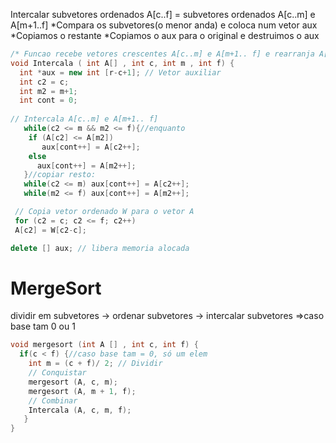 Intercalar subvetores ordenados
A[c..f] = subvetores ordenados A[c..m] e A[m+1..f]
*Compara os subvetores(o menor anda) e coloca num vetor aux
*Copiamos o restante
*Copiamos o aux para o original e destruimos o aux
```cpp
/* Funcao recebe vetores crescentes A[c..m] e A[m+1.. f] e rearranja A[p..r] em ordem crescente */
void Intercala ( int A[] , int c, int m , int f) {
  int *aux = new int [r-c+1]; // Vetor auxiliar
  int c2 = c;
  int m2 = m+1;
  int cont = 0;
  
// Intercala A[c..m] e A[m+1.. f]
   while(c2 <= m && m2 <= f){//enquanto 
    if (A[c2] <= A[m2])
       aux[cont++] = A[c2++];
    else
      aux[cont++] = A[m2++];
   }//copiar resto:
   while(c2 <= m) aux[cont++] = A[c2++];
   while(m2 <= f) aux[cont++] = A[m2++];

 // Copia vetor ordenado W para o vetor A
 for (c2 = c; c2 <= f; c2++)
 A[c2] = W[c2-c];

delete [] aux; // libera memoria alocada
```
# MergeSort
dividir em subvetores -> ordenar subvetores -> intercalar subvetores
=>caso base tam 0 ou 1
```cpp
void mergesort (int A [] , int c, int f) {
  if(c < f) {//caso base tam = 0, só um elem
    int m = (c + f)/ 2; // Dividir
    // Conquistar
    mergesort (A, c, m);
    mergesort (A, m + 1, f);
    // Combinar
    Intercala (A, c, m, f);
   }
}
```
